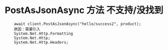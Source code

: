 #  PostAsJsonAsync 方法 不支持/没找到
    
        await client.PostAsJsonAsync("hello/success2", product);
        原因：需要引入  
        System.Net.Http.Formatting 
        System.Net.Http;
        System.Net.Http.Headers;
    
    
    
